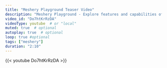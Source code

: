 ```yaml
---
title: "Meshery Playground Teaser Video"
description: "Meshery Playground - Explore features and capabilities of Meshery."
video_id: "Do7htKrRzDA"
videoType: youtube  # or "local"
muted: true  # optional
autoplay: true  # optional
loop: true #optional
tags: ["meshery"]
duration: "2:10"
---
```

{{< youtube Do7htKrRzDA >}}